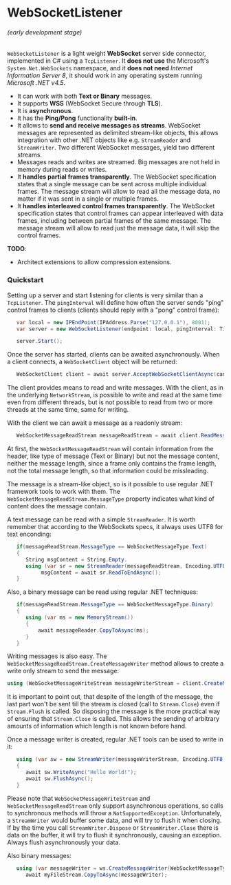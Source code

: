 WebSocketListener 
=================

###### (early development stage)

`WebSocketListener` is a light weight **WebSocket** server side connector, implemented in C# using a `TcpListener`. It **does not use** the Microsoft's `System.Net.WebSockets` namespace, and it **does not need** *Internet Information Server 8*, it should work in any operating system running *Microsoft .NET v4.5*.

 * It can work with both **Text or Binary** messages.
 * It supports **WSS** (WebSocket Secure through **TLS**).
 * It is **asynchronous**. 
 * It has the **Ping/Pong** functionality **built-in**.
 * It allows to **send and receive messages as streams**. WebSocket messages are represented as delimited stream-like objects, this allows integration with other .NET objects like e.g. `StreamReader` and `StreamWriter`. Two different WebSocket messages, yield two different streams.
 * Messages reads and writes are streamed. Big messages are not held in memory during reads or writes.
 * It **handles partial frames transparently**. The WebSocket specification states that a single message can be sent across multiple individual frames. The message stream will allow to read all the message data, no matter if it was sent in a single or multiple frames.
 * It **handles interleaved control frames transparently**. The WebSocket specification states that control frames can appear interleaved with data frames, including between partial frames of the same message. The message stream will allow to read just the message data, it will skip the control frames.

**TODO**:
 * Architect extensions to allow compression extensions.


 ### Quickstart

Setting up a server and start listening for clients is very similar than a `TcpListener`. The `pingInterval` will define how often the server sends "ping" control frames to clients (clients should reply with a "pong" control frame):

```cs
   var local = new IPEndPoint(IPAddress.Parse("127.0.0.1"), 8001);
   var server = new WebSocketListener(endpoint: local, pingInterval: TimeSpan.FromSeconds(2));

   server.Start();
```
   
Once the server has started, clients can be awaited asynchronously. When a client connects, a `WebSocketClient` object will be returned:

```cs
   WebSocketClient client = await server.AcceptWebSocketClientAsync(cancellationToken);
```

The client provides means to read and write messages. With the client, as in the underlying `NetworkStream`, is possible to write and read at the same time even from different threads, but is not possible to read from two or more threads at the same time, same for writing.

With the client we can await a message as a readonly stream:

```cs
   WebSocketMessageReadStream messageReadStream = await client.ReadMessageAsync(cancellationToken);
```

At first, the `WebSocketMessageReadStream` will contain information from the header, like type of message (Text or Binary) but not the message content, neither the message length, since a frame only contains the frame length, not the total message length, so that information could be missleading.

The message is a stream-like object, so is it possible to use regular .NET framework tools to work with them. The `WebSocketMessageReadStream.MessageType` property indicates what kind of content does the message contain. 

A text message can be read with a simple `StreamReader`.  It is worth remember that according to the WebSockets specs, it always uses UTF8 for text enconding:

```cs
   if(messageReadStream.MessageType == WebSocketMessageType.Text)
   {
      String msgContent = String.Empty.
      using (var sr = new StreamReader(messageReadStream, Encoding.UTF8))
           msgContent = await sr.ReadToEndAsync();
   }
```

Also, a binary message can be read using regular .NET techniques:

```cs
   if(messageReadStream.MessageType == WebSocketMessageType.Binary)
   {
      using (var ms = new MemoryStream())
      {
          await messageReader.CopyToAsync(ms);
      }
   }
```

Writing messages is also easy. The `WebSocketMessageReadStream.CreateMessageWriter` method allows to create a write only stream to send the message:

```cs
using (WebSocketMessageWriteStream messageWriterStream = client.CreateMessageWriter(WebSocketMessageType.Text))
```

It is important to point out, that despite of the length of the message, the last part won't be sent till the stream is closed (call to `Stream.Close`) even if `Stream.Flush` is called. So disposing the message is the more practical way of ensuring that `Stream.Close` is called. This allows the sending of arbitrary amounts of information which length is not known before hand.

Once a message writer is created, regular .NET tools can be used to write in it:

```cs
   using (var sw = new StreamWriter(messageWriterStream, Encoding.UTF8))
   {
      await sw.WriteAsync("Hello World!");
      await sw.FlushAsync();
   }
```    

Please note that `WebSocketMessageWriteStream` and `WebSocketMessageReadStream` only support asynchronous operations, so calls to synchronous methods will throw a `NotSupportedException`.  Unfortunately, a `StreamWriter` would buffer some data, and will try to flush it when closing. If by the time you call `StreamWriter.Dispose` or `StreamWriter.Close` there is data on the buffer, it will try to flush it synchronously, causing an exception. Always flush asynchronously your data.

Also binary messages:

```cs
   using (var messageWriter = ws.CreateMessageWriter(WebSocketMessageType.Binary))
      await myFileStream.CopyToAsync(messageWriter);
```

   


